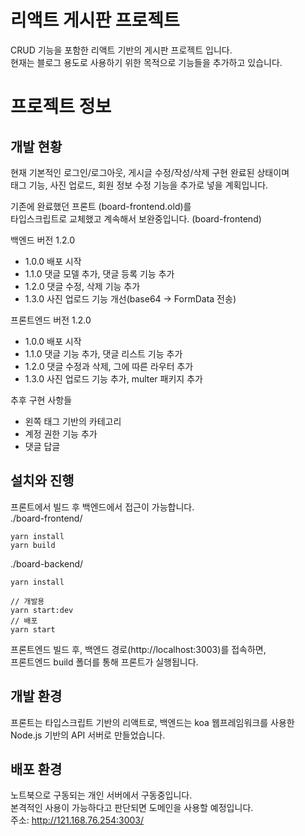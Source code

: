 # 리액트 게시판 프로젝트

CRUD 기능을 포함한 리액트 기반의 게시판 프로젝트 입니다.  
현재는 블로그 용도로 사용하기 위한 목적으로 기능들을 추가하고 있습니다.

# 프로젝트 정보

## 개발 현황

현재 기본적인 로그인/로그아웃, 게시글 수정/작성/삭제 구현 완료된 상태이며  
태그 기능, 사진 업로드, 회원 정보 수정 기능을 추가로 넣을 계획입니다.

기존에 완료했던 프론트 (board-frontend.old)를  
타입스크립트로 교체했고 계속해서 보완중입니다. (board-frontend)

백엔드 버전 1.2.0

-   1.0.0 배포 시작
-   1.1.0 댓글 모델 추가, 댓글 등록 기능 추가
-   1.2.0 댓글 수정, 삭제 기능 추가
-   1.3.0 사진 업로드 기능 개선(base64 -> FormData 전송)

프론트엔드 버전 1.2.0

-   1.0.0 배포 시작
-   1.1.0 댓글 기능 추가, 댓글 리스트 기능 추가
-   1.2.0 댓글 수정과 삭제, 그에 따른 라우터 추가
-   1.3.0 사진 업로드 기능 추가, multer 패키지 추가

추후 구현 사항들

-   왼쪽 태그 기반의 카테고리
-   계정 권한 기능 추가
-   댓글 답글

## 설치와 진행

프론트에서 빌드 후 백엔드에서 접근이 가능합니다.  
./board-frontend/

```
yarn install
yarn build
```

./board-backend/

```
yarn install

// 개발용
yarn start:dev
// 배포
yarn start
```

프론트엔드 빌드 후, 백엔드 경로(http://localhost:3003)를 접속하면,  
프론트엔드 build 폴더를 통해 프론트가 실행됩니다.

## 개발 환경

프론트는 타입스크립트 기반의 리액트로, 백엔드는 koa 웹프레임워크를 사용한 Node.js 기반의 API 서버로 만들었습니다.

## 배포 환경

노트북으로 구동되는 개인 서버에서 구동중입니다.  
본격적인 사용이 가능하다고 판단되면 도메인을 사용할 예정입니다.  
주소: http://121.168.76.254:3003/
